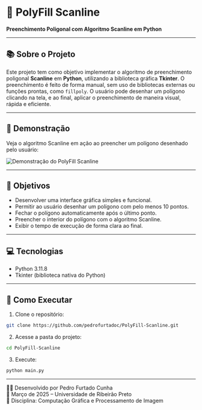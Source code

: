 # 📐 PolyFill Scanline

**Preenchimento Poligonal com Algoritmo Scanline em Python**

---

## 📚 Sobre o Projeto

Este projeto tem como objetivo implementar o algoritmo de preenchimento poligonal **Scanline** em **Python**, utilizando a biblioteca gráfica **Tkinter**. O preenchimento é feito de forma manual, sem uso de bibliotecas externas ou funções prontas, como `fillpoly`. O usuário pode desenhar um polígono clicando na tela, e ao final, aplicar o preenchimento de maneira visual, rápida e eficiente.

---

## 🎥 Demonstração

Veja o algoritmo Scanline em ação ao preencher um polígono desenhado pelo usuário:

![Demonstração do PolyFill Scanline](demo.gif)

---

## 🎯 Objetivos

- Desenvolver uma interface gráfica simples e funcional.
- Permitir ao usuário desenhar um polígono com pelo menos 10 pontos.
- Fechar o polígono automaticamente após o último ponto.
- Preencher o interior do polígono com o algoritmo Scanline.
- Exibir o tempo de execução de forma clara ao final.

---

## 💻 Tecnologias

- Python 3.11.8
- Tkinter (biblioteca nativa do Python)

---

## 🚀 Como Executar

1. Clone o repositório:

```bash
git clone https://github.com/pedrofurtadoc/PolyFill-Scanline.git
```

2. Acesse a pasta do projeto:

```bash
cd PolyFill-Scanline
```

3. Execute:

```bash
python main.py
```

---

🧑‍💻 Desenvolvido por Pedro Furtado Cunha  
📅 Março de 2025 – Universidade de Ribeirão Preto  
📘 Disciplina: Computação Gráfica e Processamento de Imagem
